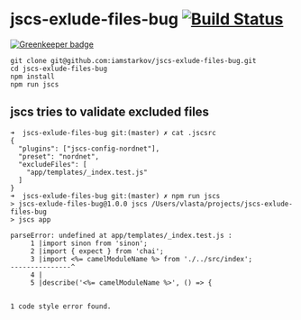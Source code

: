 # jscs-exlude-files-bug [![Build Status](https://travis-ci.org/iamstarkov/jscs-exlude-files-bug.svg?branch=master)](https://travis-ci.org/iamstarkov/jscs-exlude-files-bug)

[![Greenkeeper badge](https://badges.greenkeeper.io/iamstarkov/jscs-exlude-files-bug.svg)](https://greenkeeper.io/)

```
git clone git@github.com:iamstarkov/jscs-exlude-files-bug.git
cd jscs-exlude-files-bug
npm install
npm run jscs
```


## jscs tries to validate excluded files
```
➜  jscs-exlude-files-bug git:(master) ✗ cat .jscsrc
{
  "plugins": ["jscs-config-nordnet"],
  "preset": "nordnet",
  "excludeFiles": [
    "app/templates/_index.test.js"
  ]
}
➜  jscs-exlude-files-bug git:(master) ✗ npm run jscs
> jscs-exlude-files-bug@1.0.0 jscs /Users/vlasta/projects/jscs-exlude-files-bug
> jscs app

parseError: undefined at app/templates/_index.test.js :
     1 |import sinon from 'sinon';
     2 |import { expect } from 'chai';
     3 |import <%= camelModuleName %> from './../src/index';
---------------^
     4 |
     5 |describe('<%= camelModuleName %>', () => {


1 code style error found.
```
